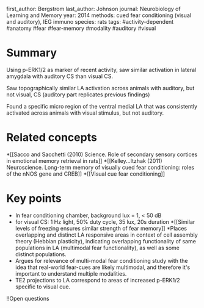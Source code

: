 first_author: Bergstrom
last_author: Johnson
journal: Neurobiology of Learning and Memory
year: 2014
methods: cued fear conditioning (visual and auditory), IEG immuno
species: rats
tags: #activity-dependent #anatomy #fear #fear-memory #modality #auditory #visual

# Summary
Using p-ERK1/2 as marker of recent activity, saw similar activation in lateral amygdala with auditory CS than visual CS. 

Saw topographically similar LA activation across animals with auditory, but not visual, CS (auditory part replicates previous findings)

Found a specific micro region of the ventral medial LA that was consistently activated across animals with visual stimulus, but not auditory.

# Related concepts
*[[Sacco and Sacchetti (2010) Science. Role of secondary sensory cortices in emotional memory retrieval in rats]]
*[[Kelley...Itzhak (2011) Neuroscience. Long-term memory of visually cued fear conditioning: roles of the nNOS gene and CREB]]
*[[Visual cue fear conditioning]]


# Key points
* In fear conditioning chamber, background lux = 1, < 50 dB
* for visual CS:  1 Hz light, 50% duty cycle, 35 lux, 20s duration
*[[Similar levels of freezing ensures similar strength of fear memory]]
*Places overlapping and distinct LA responsive areas in context of cell assembly theory (Hebbian plasticity), indicating overlapping functionality of same populations in LA (multimodal fear functionality), as well as some distinct populations. 
* Argues for relevance of multi-modal fear conditioning study with the idea that real-world fear-cues are likely multimodal, and therefore it's important to understand multiple modalities.
* TE2 projections to LA correspond to areas of increased p-ERK1/2 specific to visual cue.

!!Open questions